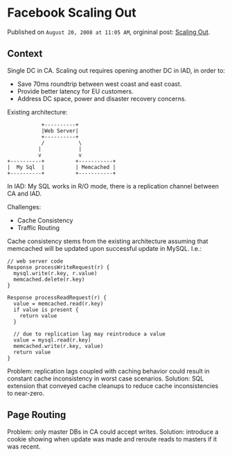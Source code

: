 # Facebook Scaling Out

Published on `August 20, 2008 at 11:05 AM`, orgininal post: [Scaling Out](https://www.facebook.com/notes/facebook-engineering/scaling-out/23844338919/).

## Context

Single DC in CA. Scaling out requires opening another DC in IAD, in order to:

* Save 70ms roundtrip between west coast and east coast.
* Provide better latency for EU customers.
* Address DC space, power and disaster recovery concerns.

Existing architecture:

```text
           +----------+
           |Web Server|
           +----------+
           /           \
          |            |
          v            v
+----------+          +-----------+
|  My Sql  |          | Memcached |
+----------+          +-----------+
``` 

In IAD: My SQL works in R/O mode, there is a replication channel between CA and IAD. 

Challenges:

* Cache Consistency
* Traffic Routing

Cache consistency stems from the existing architecture assuming that memcached will be updated upon
successful update in MySQL. I.e.:

```text
// web server code
Response processWriteRequest(r) {
  mysql.write(r.key, r.value)
  memcached.delete(r.key)
}

Response processReadRequest(r) {
  value = memcached.read(r.key)
  if value is present {
    return value
  }
 
  // due to replication lag may reintroduce a value
  value = mysql.read(r.key)
  memcached.write(r.key, value)
  return value
}
```

Problem: replication lags coupled with caching behavior could result in constant cache inconsistency in worst case scenarios.
Solution: SQL extension that conveyed cache cleanups to reduce cache inconsistencies to near-zero.

## Page Routing

Problem: only master DBs in CA could accept writes.
Solution: introduce a cookie showing when update was made and reroute reads to masters if it was recent.
